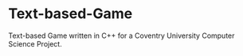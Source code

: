 # Text-based-Game
Text-based Game written in C++ for a Coventry University Computer Science Project.
